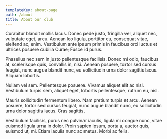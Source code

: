 ```yaml
---
templateKey: about-page
path: /about
title: About our club
---
```

Curabitur blandit mollis lacus. Donec pede justo, fringilla vel, aliquet nec, vulputate eget, arcu. Aenean leo ligula, porttitor eu, consequat vitae, eleifend ac, enim. Vestibulum ante ipsum primis in faucibus orci luctus et ultrices posuere cubilia Curae; Fusce id purus.

Phasellus nec sem in justo pellentesque facilisis. Donec mi odio, faucibus at, scelerisque quis, convallis in, nisi. Aenean posuere, tortor sed cursus feugiat, nunc augue blandit nunc, eu sollicitudin urna dolor sagittis lacus. Aliquam lobortis.

Nullam vel sem. Pellentesque posuere. Vivamus aliquet elit ac nisl. Vestibulum turpis sem, aliquet eget, lobortis pellentesque, rutrum eu, nisl.

Mauris sollicitudin fermentum libero. Nam pretium turpis et arcu. Aenean posuere, tortor sed cursus feugiat, nunc augue blandit nunc, eu sollicitudin urna dolor sagittis lacus. Cras sagittis.

Vestibulum facilisis, purus nec pulvinar iaculis, ligula mi congue nunc, vitae euismod ligula urna in dolor. Proin sapien ipsum, porta a, auctor quis, euismod ut, mi. Etiam iaculis nunc ac metus. Morbi ac felis.